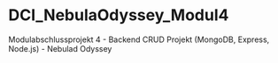 # DCI_NebulaOdyssey_Modul4
Modulabschlussprojekt 4 - Backend CRUD Projekt (MongoDB, Express, Node.js) - Nebulad Odyssey
